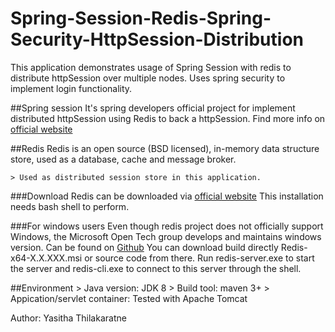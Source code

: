 # Spring-Session-Redis-Spring-Security-HttpSession-Distribution
This application demonstrates usage of Spring Session with redis to distribute httpSession over multiple nodes.
Uses spring security to implement login functionality.

##Spring session
It's spring developers official project for implement distributed httpSession using Redis to back a httpSession.
Find more info on [official website](https://docs.spring.io/spring-session/docs/current/reference/html5/guides/httpsession.html)

##Redis
Redis is an open source (BSD licensed), in-memory data structure store, used as a database, cache and message broker.

    > Used as distributed session store in this application.
   
###Download
Redis can be downloaded via [official website](https://redis.io/)
This installation needs bash shell to perform.

###For windows users 
Even though redis project does not officially support Windows, the Microsoft Open Tech group develops and maintains windows version. Can be found on [Github](https://github.com/MicrosoftArchive/redis/releases)
You can download build directly Redis-x64-X.X.XXX.msi or source code from there.
Run redis-server.exe to start the server and redis-cli.exe to connect to this server through the shell.

##Environment
    > Java version: JDK 8
    > Build tool: maven 3+
    > Appication/servlet container: Tested with Apache Tomcat 

Author: Yasitha Thilakaratne

